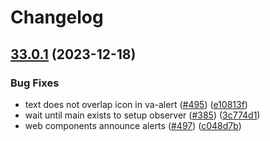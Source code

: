 # Changelog

## [33.0.1](https://github.com/department-of-veterans-affairs/component-library/compare/@department-of-veterans-affairs/component-library-v33.0.0...@department-of-veterans-affairs/component-library-v33.0.1) (2023-12-18)


### Bug Fixes

* text does not overlap icon in va-alert ([#495](https://github.com/department-of-veterans-affairs/component-library/issues/495)) ([e10813f](https://github.com/department-of-veterans-affairs/component-library/commit/e10813f2f64d5e16cf951e202cd0c9348596bf72))
* wait until main exists to setup observer ([#385](https://github.com/department-of-veterans-affairs/component-library/issues/385)) ([3c774d1](https://github.com/department-of-veterans-affairs/component-library/commit/3c774d1111cd440cd1441b424f8175abcd82bc51))
* web components announce alerts ([#497](https://github.com/department-of-veterans-affairs/component-library/issues/497)) ([c048d7b](https://github.com/department-of-veterans-affairs/component-library/commit/c048d7bec2f19a1e2436d819b9999d34bb0e9551))
